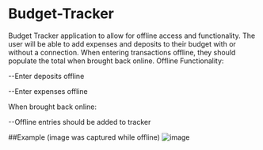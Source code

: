# Budget-Tracker

Budget Tracker application to allow for offline access and functionality.
The user will be able to add expenses and deposits to their budget with or without a connection. When entering transactions offline, they should populate the total when brought back online.
Offline Functionality:


--Enter deposits offline

--Enter expenses offline

When brought back online:

--Offline entries should be added to tracker

##Example (image was captured while offline)
![image](https://user-images.githubusercontent.com/58674083/84439687-acf8f700-ac06-11ea-85f1-37e1cfdee207.png)
